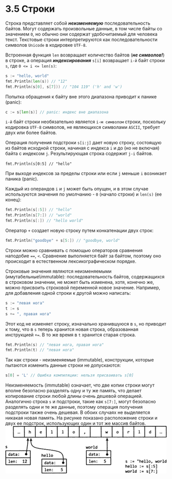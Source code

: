 # 3.5 Строки

Строка представляет собой **_неизменяемую_** последовательность байтов. Могут содержать произвольные данные, в том числе
байты со значением `0`, но обычно они содержат удобочитаемый для человека текст.
Текстовые строки интерпретируются как последовательности символов `Unicode` в кодировке `UTF-8`.

Встроенная функция `len` возвращает количество байтов (**_не символов!_**) в строке, а операция **_индексирования_**
`s[i]` возвращает `i-й` байт строки `s`, где `0 <= i <= len(s)`:

``` go
s := "hello, world"
fmt.Println(len(s)) // "12"
fmt.Println(s[0], s[7])) // "104 119" ('h' and 'w')
```

Попытка обращения к байту вне этого диапазона приводит к панике (panic):

``` go
c := s[len(s)] // panic: индекс вне диапазона
```

`i-й` байт строки необязательно является `i-м символом` строки, поскольку кодировка `UTF-8` символов, не являющихся
символами `ASCII`, требует двух или более байтов.

Операция получения подстроки `s[i:j]` дает новую строку, состоящую из байтов исходной строки, начиная с индекса `i` и до
(но не включая) байта с индексом `j`. Результирующая строка содержит `j-i` байтов.

`fmt.Println(s[0:5] // "hello"`

При выходе индексов за пределы строки или если `j` меньше `i` возникает паника (panic).

Каждый из операндов `i` и `j` может быть опущен, и в этом случае используются значения по умолчанию - `0` (начало
строки) и `len(s)` (ее конец):

``` go
fmt.Println(s[:5]) // "hello"
fmt.Println(s[7:]) // "world"
fmt.Println(s[:]) // "hello world"
```

Оператор `+` создает новую строку путем конкатенации двух строк:

``` go
fmt.Println("goodbye" + s[5:]) // "goodbye, world"
```

Строки можно сравнивать с помощью операторов сравнения наподобие `==`, `<`. Сравнение выполняется байт за байтом,
поэтому оно происходит в естественном лексикографическом порядке.

Строковые значения являются неизменяемыми (имутабельные\immutable): последовательность байтов, содержащихся в строковом
значении, не может быть изменена, хотя, конечно же, можно присвоить строковой переменной новое значение. Например, для
добавления одной строки к другой можно написать:

``` go
s := "левая нога"
t := s
s += ", правая нога"
```

Этот код не изменяет строку, изначально хранившуюся в `s`, но приводит к тому, что в `s` теперь хранится новая строка,
образованная инструкцией `+=`. В то же время в `t` хранится старая строка.

``` go
fmt.Println(s) // "левая нога, правая нога"
fmt.Println(t) // "левая нога"
```

Так как строки - неизменяемые (immutable), конструкции, которые пытаются изменить данные строки не допускаются:

``` go
s[0] = 'L' // Ошибка компиляции: нельзя присваивать s[0]
```

Неизменяемость (immutable) означает, что две копии строки могут вполне безопасно разделять одну и ту же память, что
делает копирование строки любой длины очень дешевой операцией. Аналогично строка `s` и подстроки, такие как `s[7:]`,
могут безопасно разделять одни и те же данные, поэтому операция получения подстроки также очень дешевая. В обоих случаях
не выделяется никакая новая память. На рисунке показано расположение строки и двух ее подстрок, использующих один и тот
же массив байтов.
![img.png](img.png)